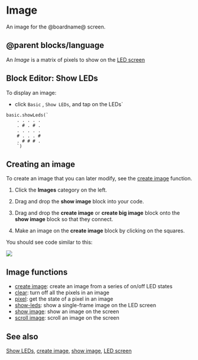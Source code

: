 # Image

An image for the @boardname@ screen.

## @parent blocks/language

An *Image* is a matrix of pixels to show on the [LED screen](/device/screen)

## Block Editor: Show LEDs

To display an image:

* click `Basic` , `Show LEDs`, and tap on the LEDs`

```blocks
basic.showLeds(`
    . . . . .
    . # . # .
    . . . . .
    # . . . #
    . # # # .
    `)
```

## Creating an image

To create an image that you can later modify, see the [create image](/reference/images/create-image) function.

1. Click the **Images** category on the left.

2. Drag and drop the **show image** block into your code.

3. Drag and drop the **create image** or **create big image** block onto the **show image** block so that they connect.

4. Make an image on the **create image** block by clicking on the squares.

You should see code similar to this:

![](/static/mb/blocks/image-0.png)

## Image functions

* [create image](/reference/images/create-image): create an image from a series of on/off LED states
* [clear](/reference/basic/clear-screen): turn off all the pixels in an image
* [pixel](/reference/images/pixel): get the state of a pixel in an image
* [show-leds](/reference/basic/show-leds): show a single-frame image on the LED screen
* [show image](/reference/images/show-image): show an image on the screen
* [scroll image](/reference/images/scroll-image): scroll an image on the screen

## See also

[Show LEDs](/reference/basic/show-leds), [create image](/reference/images/create-image), [show image](/reference/images/show-image), [LED screen](/device/screen)

